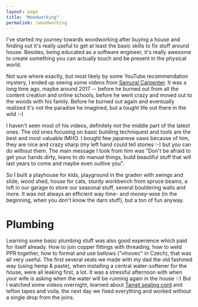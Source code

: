 ```yaml
---
layout: page
title: "Woodworking"
permalink: /woodworking
---
```


I've started my journey towards woodworking after buying a house and finding out it's really useful to get at least the basic skills to fix stuff around house. Besides, being educated as a software engineer, it's really awesome to create something you can actually touch and be present in the physical world.

Not sure where exactly, but most likely by some YouTube recommendation mystery, I ended up seeing some videos from [Samurai Carpenter][samurai-carpenter]. It was a long time ago, maybe around 2017 -- before he burned out from all the content creation and online schools, before he went crazy and moved out to the woods with his family. Before he burned out again and eventually realized it's not the paradise he imagined, but a tought life out there in the wild :-)

I haven't seen most of his videos, definitely not the middle part of the latest ones. The old ones focusing on basic building techniquest and tools are the best and most valuable IMHO. I bought few japanese saws because of him, they are nice and crazy sharp (my left hand could tell stories :-) but you can do without them. The main message I took from him was "Don't be afraid to get your hands dirty, leans to do manual things, build beautiful stuff that will last years to come and maybe even outlive you".

So I built a playhouse for kids, playground in the graden with swings and slide, wood shed, house for cats, sturdy workbench from spruce beams, a loft in our garage to store our seasonal stuff, several bouldering walls and more. It was not always an efficient way time- and money-wise (in the beginning, when you don't know the darn stuff), but a ton of fun anyway.

# Plumbing
Learning some basic plumbing stuff was also good experience which paid for itself already. How to join copper fittings with threading, how to weld PPR together, how to format and use bellows ("vlnovec" in Czech), that was all very useful. The first several seals we made with my dad the old fashined way (using hemp & paste), when installing a central water-softener for the house, were all leaking first, a lot. It was a stressful afternoon with when your wife is asking when the water will be running again in the house :-) But I watched some videos overnight, learned about [Tangit sealing cord][tangit] and teflon tapes and voila, the next day we fixed everything and worked without a single drop from the joins.   

[samurai-carpenter]: https://samuraicarpenter.com/ "Samurai Carpenter"
[tangit]: https://www.tangit.com/en/products/thread-sealers/tangit-uni-lock.html "Tangit cord"